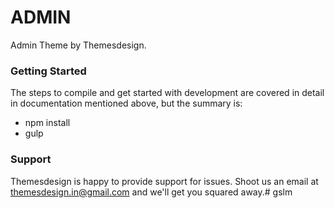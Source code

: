 # ADMIN #

Admin Theme by Themesdesign.

### Getting Started ###

The steps to compile and get started with development are covered in detail in documentation mentioned above, but the summary is:

- npm install
- gulp

### Support ###

Themesdesign is happy to provide support for issues. Shoot us an email at themesdesign.in@gmail.com and we'll get you squared away.# gslm
